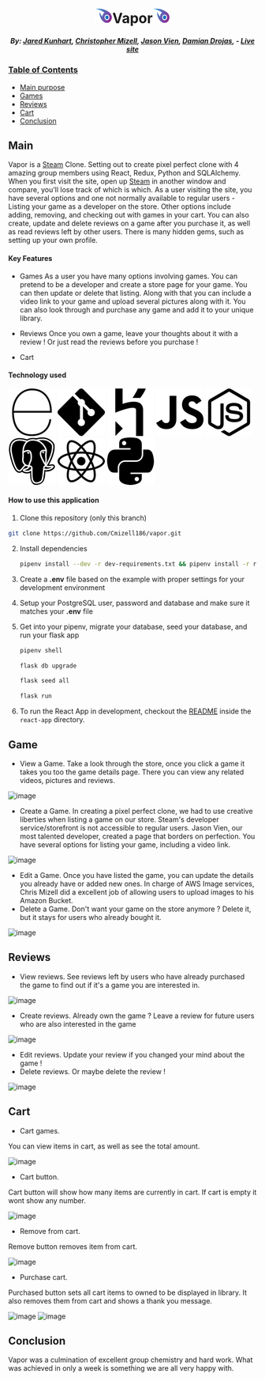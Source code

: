 <h1 align="center"><img src="react-app/public/static/images/vapor_logo.png" height="30px" width="35px" />Vapor<img src="react-app/public/static/images/vapor_logo.png" height="30px" width="35px" /></h1>

<h5 align="center">  By:  <a href="https://github.com/Jared-Kunhart">Jared Kunhart</a>, <a href="https://github.com/Cmizell186">Christopher Mizell</a>, <a href="https://github.com/JDVien">Jason Vien</a>, <a href="https://github.com/JayDrojas">Damian Drojas</a>, - <a href="https://vaporgamesapp.herokuapp.com/"><i>Live site</i></h5>

### Table of Contents
- [Main purpose](#main)
- [Games](#Games)
- [Reviews](#reviews)
- [Cart](#cart)
- [Conclusion](#conclusion)

## Main
  Vapor is a <a href="https://store.steampowered.com/">Steam</a> Clone. Setting out to create pixel perfect clone with 4 amazing group members using React, Redux,
  Python and SQLAlchemy. When you first visit the site, open up <a href="https://store.steampowered.com/">Steam</a> in another window and compare, you'll lose track
  of which is which. As a user visiting the site, you have several options and one not normally available to regular users - Listing your game as a developer on the
  store. Other options include adding, removing, and checking out with games in your cart. You can also create, update and delete reviews on a game after you purchase
  it, as well as read reviews left by other users. There is many hidden gems, such as setting up your own profile.

#### Key Features
- Games
  As a user you have many options involving games. You can pretend to be a developer and create a store page for your game. You can then update or delete that listing.
  Along with that you can include a video link to your game and upload several pictures along with it. You can also look through and purchase any game and add it to
  your unique library.
  
- Reviews
  Once you own a game, leave your thoughts about it with a review ! Or just read the reviews before you purchase !
  
- Cart

#### Technology used

![alt text](https://github.com/Workshape/tech-icons/blob/master/icons/expressjs.svg)
![alt text](https://github.com/Workshape/tech-icons/blob/master/icons/git.svg)
![alt text](https://github.com/Workshape/tech-icons/blob/master/icons/heroku.svg)
![alt text](https://github.com/Workshape/tech-icons/blob/master/icons/javascript.svg)
![alt text](https://github.com/Workshape/tech-icons/blob/master/icons/nodejs.svg)
![alt text](https://github.com/Workshape/tech-icons/blob/master/icons/postgres.svg)
![alt text](https://github.com/Workshape/tech-icons/blob/master/icons/react.svg)
![alt text](https://github.com/Workshape/tech-icons/blob/master/icons/python.svg)

#### How to use this application
  
  1. Clone this repository (only this branch)

   ```bash
   git clone https://github.com/Cmizell186/vapor.git
   ```

2. Install dependencies

      ```bash
      pipenv install --dev -r dev-requirements.txt && pipenv install -r requirements.txt
      ```

3. Create a **.env** file based on the example with proper settings for your
   development environment
4. Setup your PostgreSQL user, password and database and make sure it matches your **.env** file

5. Get into your pipenv, migrate your database, seed your database, and run your flask app

   ```bash
   pipenv shell
   ```

   ```bash
   flask db upgrade
   ```

   ```bash
   flask seed all
   ```

   ```bash
   flask run
   ```

6. To run the React App in development, checkout the [README](./react-app/README.md) inside the `react-app` directory.

## Game
  - View a Game.
  Take a look through the store, once you click a game it takes you too the game details page. There you can view any related videos, pictures and reviews.
  
  ![image](https://user-images.githubusercontent.com/89172742/171493276-5a50ca52-e253-40cf-b95e-0ea0af0072d5.png)
  
  - Create a Game.
  In creating a pixel perfect clone, we had to use creative liberties when listing a game on our store. Steam's developer service/storefront is not accessible to
  regular users. Jason Vien, our most talented developer, created a page that borders on perfection. You have several options for listing your game, including a 
  video link.
  
  ![image](https://user-images.githubusercontent.com/89172742/171493799-a76ce3f5-f815-4b40-88e0-27c0b5ff7dcb.png)
  
  - Edit a Game.
  Once you have listed the game, you can update the details you already have or added new ones. In charge of AWS Image services, Chris Mizell did a excellent job of allowing users to upload images to his Amazon Bucket.
  - Delete a Game.
  Don't want your game on the store anymore ? Delete it, but it stays for users who already bought it.
  
![image](https://user-images.githubusercontent.com/89172742/171493883-71339dce-c915-4988-9560-69c6dec4a280.png)

## Reviews
  - View reviews.
  See reviews left by users who have already purchased the game to find out if it's a game you are interested in.
  
  ![image](https://user-images.githubusercontent.com/89172742/171494709-5cf3709e-f67e-42c0-a197-c3f711f8dd32.png)

  - Create reviews.
  Already own the game ? Leave a review for future users who are also interested in the game
  
  ![image](https://user-images.githubusercontent.com/89172742/171494813-af927613-4bfc-41d8-b9c4-8ab940d624fd.png)

  - Edit reviews.
  Update your review if you changed your mind about the game !
  - Delete reviews.
  Or maybe delete the review !
  
  ![image](https://user-images.githubusercontent.com/89172742/171495169-797039d0-a5ba-4724-b376-3f4226c15878.png)
  
## Cart
  - Cart games.
  
  You can view items in cart, as well as see the total amount.
  
  ![image](https://user-images.githubusercontent.com/86801740/171500163-71f8bc7f-2ed2-4e23-b359-470cb2b984d7.png)
  
  - Cart button.
  
  Cart button will show how many items are currently in cart. If cart is empty it wont show any number.
  
  ![image](https://user-images.githubusercontent.com/86801740/171500355-609c3c47-77ef-4600-a8b6-dea2cf3c7940.png)
  
  - Remove from cart.
  
  Remove button removes item from cart.
  
  ![image](https://user-images.githubusercontent.com/86801740/171500561-69fa7d79-3f0e-4ee7-ba98-7923c9fdbf4e.png)

  - Purchase cart.
  
  Purchased button sets all cart items to owned to be displayed in library. It also removes them from cart and shows a thank you message.  
  
  ![image](https://user-images.githubusercontent.com/86801740/171500787-b04f75e1-6ec3-472c-8c1c-9533c1898c98.png)
  ![image](https://user-images.githubusercontent.com/86801740/171500847-7e5e62f6-ff07-4c78-a429-a243db0d1353.png)

## Conclusion
  Vapor was a culmination of excellent group chemistry and hard work. What was achieved in only a week is something we are all very happy with.
